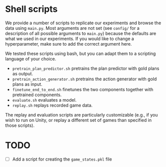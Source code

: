 # Shell scripts

We provide a number of scripts to replicate our experiments and browse the data using `main.py`. Most arguments are not 
set (see `config/` for a description of all possible arguments to `main.py`) because the defaults are what we used in
 our experiments. If you would like to change a hyperparameter, make sure to add the correct argument here.
 
We tested these scripts using bash, but you can adapt them to a scripting language of your choice.

* `pretrain_plan_predictor.sh` pretrains the plan predictor with gold plans as output.
* `pretrain_action_generator.sh` pretrains the action generator with gold plans as input.
* `finetune_end_to_end.sh` finetunes the two components together with pretrained components.
* `evaluate.sh` evaluates a model.
* `replay.sh` replays recorded game data.

The replay and evaluation scripts are particularly customizable (e.g., if you wish to run on Unity, or replay a 
different set of games than specified in those scripts).

# TODO 

- [ ] Add a script for creating the `game_states.pkl` file

